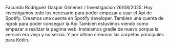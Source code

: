 Facundo Rodriguez
Gaspar Gimenez
/
Investigacion 26/08/2025:
Hoy investigamos todo los necesario para poder empezar a usar el Api de Spotify.
Creamos una cuenta en Spotify developer. Tambien una cuenta de ngrok para poder conseguir la Api
Tambien estuvimos viendo como empezar a realizar la pagima web.
Instalamos gradle de nuevo porque la version era vieja y no servia.
Y por ultimo creamos las carpetas principales para Kotlin.

